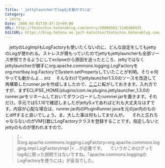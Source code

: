 ```yaml
---
Title: ' jettylauncherでlog4jを動かすには'
Category:
- jetty
Date: 2006-05-01T19:47:15+09:00
URL: http://tkatochin.hatenablog.com/entry/20060501/1146480435
EditURL: https://blog.hatena.ne.jp/t-katochin/tkatochin.hatenablog.com/atom/entry/6653586347154755969
---
```


　jettyのLogImplもLogFactoryも使いたくないのに、どんな設定をしてもjettyのLogが使われる。ストレスが積もっていたのでjettyもjettylauncherも全部ソース参照できるようにしてeclipseから原因を追ったところ、jettyではなくjettylauncherが勝手にorg.apache.commons.logging.LogFactoryをorg.mortbay.log.FactoryでSystem.setPropertyしていたことが判明。そりゃ何やっても動かんよ… orz
　そんなわけでjettylauncher1.3.0のソースを改造して再構築したrunner.jarを作成しましたので、<a href="http://package.gluegent.com/~kato/share/jettylauncher1.3.0patch/runner.jar">ここ</a>に転がしておきます。入れ方ですが、まずECLIPSE_HOME/plugins/com.iw.plugins.jettylauncher_1.3.0のrunner.jarをリネームしておいてダウンロードしたrunnner.jarを置きます。それだけ。手元では5.1.10で確認しましたがjetty5.xであればどれも大丈夫なはずです。内容が心配な場合は、runner.jar内のPluginRunner.javaを元のjar内のものとdiffすると良いでしょう。ま、大した事は何もしてませんが。
　それと忘れちゃならないのがVM引数にLogFactoryクラスを登録することです。指定しないとjettyのものが使われますので、
>|
 -Dorg.apache.commons.logging.LogFactory=org.apache.commons.logging.impl.LogFactoryImpl
|<
…が必要です。
　ていうかこのログってlog4jに限った説明ではないですね。「apache.commons.loggingのLogFactoryを使うには」が妥当でした。

